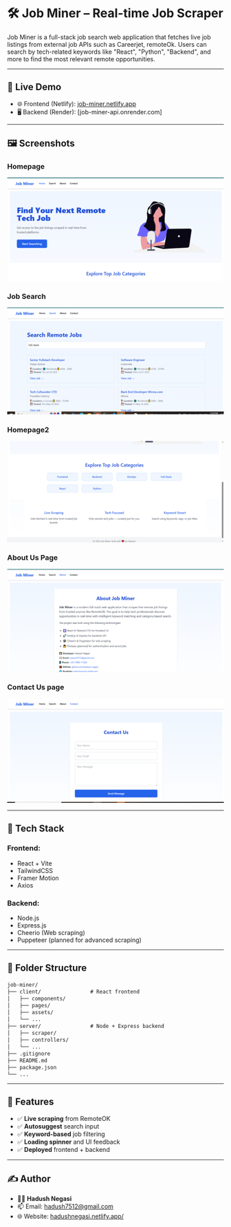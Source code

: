 # 🛠️ Job Miner – Real-time Job Scraper

Job Miner is a full-stack job search web application that fetches live job listings from external job APIs such as Careerjet, remoteOk.
Users can search by tech-related keywords like "React", "Python", "Backend", and more to find the most relevant remote opportunities.

---

## 🚀 Live Demo

- 🌐 Frontend (Netlify): [job-miner.netlify.app](https://job-miner.netlify.app)
- 🖥️ Backend (Render): [job-miner-api.onrender.com]

---

## 🖼️ Screenshots

### Homepage
![Home Screenshot](./screenshots/home.png)

### Job Search
![Search Screenshot](./screenshots/search-page.png)

### Homepage2
![Home Screenshot](./screenshots/home-page2.png)

### About Us Page
![Search Screenshot](./screenshots/about.png)

### Contact Us page
![Search Screenshot](./screenshots/contact.png)

---

## 🧱 Tech Stack

### Frontend:
- React + Vite
- TailwindCSS
- Framer Motion
- Axios

### Backend:
- Node.js
- Express.js
- Cheerio (Web scraping)
- Puppeteer (planned for advanced scraping)

---

## 📁 Folder Structure

```
job-miner/
├── client/                # React frontend
│   ├── components/
│   ├── pages/
│   ├── assets/
│   └── ...
├── server/                # Node + Express backend
│   ├── scraper/
│   ├── controllers/
│   └── ...
├── .gitignore
├── README.md
├── package.json
└── ...
```

---

## 🔧 Features

- ✅ **Live scraping** from RemoteOK  
- ✅ **Autosuggest** search input  
- ✅ **Keyword-based** job filtering  
- ✅ **Loading spinner** and UI feedback  
- ✅ **Deployed** frontend + backend  

---

## ✍️ Author

- 👨‍💻 **Hadush Negasi**  
- 📫 Email: [hadush7512@gmail.com](mailto:hadush7512@gmail.com)  
- 🌐 Website: [hadushnegasi.netlify.app/](https://hadushnegasi.netlify.app/)  
